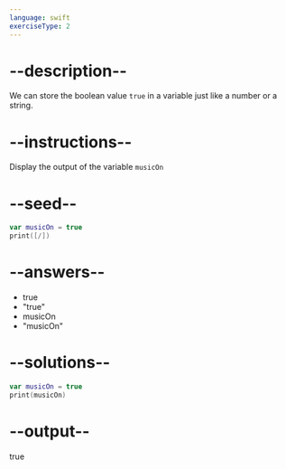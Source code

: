 ```yaml
---
language: swift
exerciseType: 2
---
```


# --description--

We can store the boolean value `true` in a variable just like a number or a string.

# --instructions--

Display the output of the variable `musicOn`

# --seed--

```swift
var musicOn = true
print([/])
```

# --answers--

- true
- "true"
- musicOn
- "musicOn"

# --solutions--

```swift
var musicOn = true
print(musicOn)
```

# --output--

true
